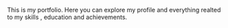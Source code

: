 This is my portfolio. Here you can explore my profile and everything realted to my skills , education and achievements.
